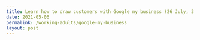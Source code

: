 ```yaml
---
title: Learn how to draw customers with Google my business (26 July, 3.30pm to 4.30pm)
date: 2021-05-06
permalink: /working-adults/google-my-business
layout: post
---
```

